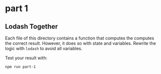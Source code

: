 # part 1
## Lodash Together

Each file of this directory contains a function that computes the computes the correct result.
However, it does so with state and variables.
Rewrite the logic with `lodash` to avoid all variables.


Test your result with:

`npm run part-1`
